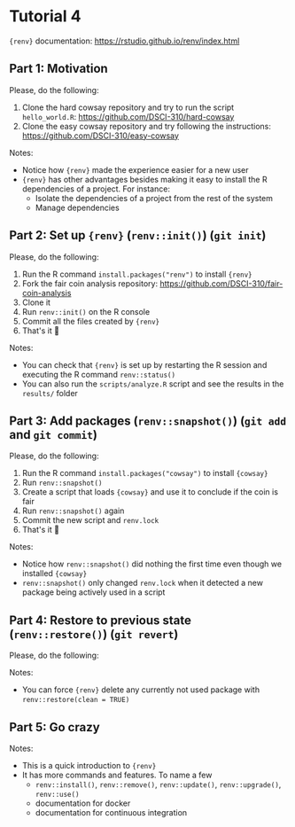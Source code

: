 # Tutorial 4

`{renv}` documentation: https://rstudio.github.io/renv/index.html

## Part 1: Motivation

Please, do the following:
1. Clone the hard cowsay repository and try to run the script `hello_world.R`: https://github.com/DSCI-310/hard-cowsay
2. Clone the easy cowsay repository and try following the instructions: https://github.com/DSCI-310/easy-cowsay

Notes:
- Notice how `{renv}` made the experience easier for a new user
- `{renv}` has other advantages besides making it easy to install the R dependencies of a project. For instance:
    - Isolate the dependencies of a project from the rest of the system
    - Manage dependencies

## Part 2: Set up `{renv}` (`renv::init()`) (`git init`)

Please, do the following:
1. Run the R command `install.packages("renv")` to install `{renv}`
2. Fork the fair coin analysis repository: https://github.com/DSCI-310/fair-coin-analysis
3. Clone it
4. Run `renv::init()` on the R console
5. Commit all the files created by `{renv}`
6. That's it 🥳

Notes:
- You can check that `{renv}` is set up by restarting the R session and executing the R command `renv::status()`
- You can also run the `scripts/analyze.R` script and see the results in the `results/` folder

## Part 3: Add packages (`renv::snapshot()`) (`git add` and `git commit`)

Please, do the following:
1. Run the R command `install.packages("cowsay")` to install `{cowsay}`
2. Run `renv::snapshot()`
3. Create a script that loads `{cowsay}` and use it to conclude if the coin is fair
4. Run `renv::snapshot()` again
5. Commit the new script and `renv.lock`
6. That's it 🥳

Notes:
- Notice how `renv::snapshot()` did nothing the first time even though we installed `{cowsay}`
- `renv::snapshot()` only changed `renv.lock` when it detected a new package being actively used in a script

## Part 4: Restore to previous state (`renv::restore()`) (`git revert`)

Please, do the following:

Notes:
- You can force `{renv}` delete any currently not used package with `renv::restore(clean = TRUE)`

## Part 5: Go crazy

Notes:
- This is a quick introduction to `{renv}`
- It has more commands and features. To name a few
  - `renv::install()`, `renv::remove()`, `renv::update()`, `renv::upgrade()`, `renv::use()`
  - documentation for docker
  - documentation for continuous integration
